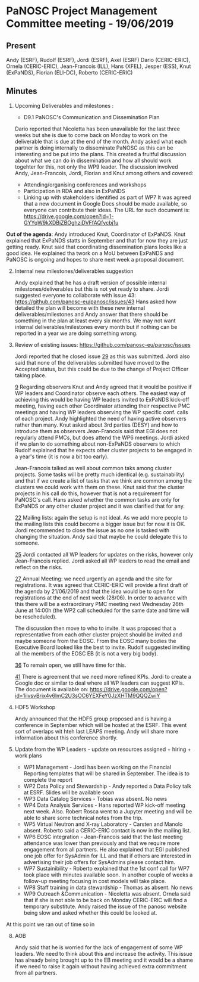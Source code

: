 PaNOSC Project Management Committee meeting - 19/06/2019
========================================================

Present
-------

Andy (ESRF), Rudolf (ESRF), Jordi (ESRF), Axel (ESRF) Dario (CERIC-ERIC), Ornela (CERIC-ERIC), Jean-Francois (ILL), Hans (XFEL),
Jesper (ESS), Knut (ExPaNDS), Florian (ELI-DC), Roberto (CERIC-ERIC)

Minutes
-------

1. Upcoming Deliverables and milestones :

	* D9.1 PaNOSC's Communication and Dissemination Plan

	Dario reported that Nicoletta has been unavailable for the last three weeks but she is due to come back on Monday to work
	on the deliverable that is due at the end of the month.
	Andy asked what each partner is doing internally to disseminate PaNOSC as this can be interesting and be put into the plans.
	This created a fruitful discussion about what we can do in dissemination and how all should work togehter for this, not only
	the WP9 leader. The discussion involved Andy, Jean-Francois, Jordi, Florian and Knut among others and covered:
	  *    Attending/organising conferences and workshops
	  *    Participation in RDA and also in ExPaNDS
	  *    Linking up with stakeholders identified as part of WP7
	It was agreed that a new document in Google Docs should be made available, so everyone can contribute their ideas.
	The URL for such document is: https://drive.google.com/open?id=1-GYYqW9kXDBiZBOghziDVFfAQfycbj1u

**Out of the agenda**: Andy introduced Knut, Coordinator of ExPaNDS.
Knut explained that ExPaNDS statts in September and that for now they are just getting ready. Knut said that coordinating 
dissemination plans looks like a good idea. He explained tha twork on a MoU between ExPaNDS and PaNOSC is ongoing and hopes to share
next week a proposal document.

2. Internal new milestones/deliverables suggestion

	Andy explained that he has a draft version of possible internal milestones/deliverables but this is not yet ready to share.
	Jordi suggested everyone to collaborate with issue 43: https://github.com/panosc-eu/panosc/issues/43
	Hans asked how detailed the plan will become with these new internal deliverables/milestones and Andy answer that there
	should be something in the plan at least every six months. We may not want internal deliverables/milestones every month 
	but if nothing can be reported in a year we are doing something wrong.

3. Review of existing issues: https://github.com/panosc-eu/panosc/issues
	
	Jordi reported that he closed issue [29](https://github.com/panosc-eu/panosc/issues/29) as this was submitted.
	Jordi also said that none of the deliverables submitted have moved to the Accepted status, but this could be due to 
	the change of Project Officer taking place.
	
	[ 9](https://github.com/panosc-eu/panosc/issues/9) Regarding observers Knut and Andy agreed that it would be positive if
	WP leaders and Coordinator observe each others. The easiest way of achieving this would be having WP leaders invited to
	ExPaNDS kick-off meeting, having each other Coordinator attending their respective PMC meetings and having WP leaders 
	observing the WP specific conf. calls of each project.
	Andy highlighted the need of having active observers rather than many.
	Knut asked about 3rd parties (DESY) and how to introduce them as observers
	Jean-Francois said that EGI does not regularly attend PMCs, but does attend the WP6 meetings.
	Jordi asked if we plan to do something about non-ExPaNDS observers to which Rudolf explained that he expects other cluster
	projects to be engaged in a year's time (it is now a bit too early).

	Jean-Francois talked as well about common taks among cluster projects. Some tasks will be pretty much identical 
	(e.g. sustainability) and that if we create a list of tasks that we think are common among the clusters we could work
	with them on these.
	Knut said that the cluster projects in his call do this, however that is not a requirement for PaNOSC's call.
	Hans asked whether the common tasks are only for ExPaNDS or any other cluster project and it was clarified that for any.

	[22](https://github.com/panosc-eu/panosc/issues/22) Mailing lists: again the setup is not ideal. As we add more people
	to the mailing lists this could become a bigger issue but for now it is OK. Jordi recommended to close the issue as 
	no one is tasked with changing the situation. Andy said that maybe he could delegate this to someone.

	[25](https://github.com/panosc-eu/panosc/issues/25) Jordi contacted all WP leaders for updates on the risks, however
	only Jean-Francois replied. Jordi asked all WP leaders to read the email and reflect on the risks.

	[27](https://github.com/panosc-eu/panosc/issues/27) Annual Meeting: we need urgently an agenda and the site for
	registrations. It was agreed that CERIC-ERIC will provide a first draft of the agenda by 21/06/2019 and that the idea
	would be to open for registrations at the end of next week (28/06). In order to advance with this there will be a 
	extraordinary PMC meeting next Wednesday 26th June at 14:00h (the WP2 call scheduled for the same date and time will be
	rescheduled).

	The discussion then move to who to invite. It was proposed that a representative from each other cluster project should
	be invited and maybe someone from the EOSC. From the EOSC many bodies the Executive Board looked like the best to invite.
	Rudolf suggested inviting all the members of the EOSC EB (it is not a very big body).

	[36](https://github.com/panosc-eu/panosc/issues/36) To remain open, we still have time for this.

	[41](https://github.com/panosc-eu/panosc/issues/41) There is agreement that we need more refined KPIs. 
	Jordi to create a Google doc or similar to deal where all WP leaders can suggest KPIs. The document is available on:
	https://drive.google.com/open?id=1iivsvBrix4v6lmC2U3sOC6YEXFeY0JzXHTM9QQQZwiY
	
4. HDF5 Workshop 
	
	Andy announced that the HDF5 group proposed and is having a conference in September which will be hosted at the ESRF.
	This event sort of overlaps wit hteh last LEAPS meeting. Andy will share more information about this conference shortly.

5. Update from the WP Leaders - update on resources assigned + hiring + work plans
	*    WP1 Management - Jordi has been working on the Financial Reporting templates that will be shared in September. The 
	idea is to complete the report
	*    WP2 Data Policy and Stewardship - Andy reported a Data Policy talk at ESRF. Slides will be available soon
	*    WP3 Data Catalog Services - Tobias was absent. No news
	*    WP4 Data Analysis Services - Hans reported WP kick-off meeting next week. Also. Robert Rosca went to a Jupyter
	meeting and will be able to share some technical notes from the trip.
	*    WP5 Virtual Neutron and X-ray Laboratory - Carsten and Manolo absent. Roberto said a CERIC-ERIC contact is now in the
	mailing list.
	*    WP6 EOSC integration - Jean-Francois said that the last meeting attendance was lower than previously and that we
	require more engagement from all partners. He also explained that EGI published one job offer for SysAdmin for ILL and that
	if others are interested in advertising their job offers for SysAdmins please contact him.
	*    WP7 Sustainibility - Roberto explained that the 1st conf call for WP7 took place with minutes available soon. In 
	another couple of weeks a follow-up meeting focusing in cost models will take place.
	*    WP8 Staff training in data stewardship - Thomas as absent. No news
	*    WP9 Outreach &Communication - Nicoletta was absent. Ornela said that if she is not able to be back on Monday 
	CERIC-ERIC will find a temporary substitute.
	Andy raised the issue of the panosc website being slow and asked whether this could be looked at.

At this point we ran out of time so in

8. AOB

	Andy said that he is worried for the lack of engagement of some WP leaders. We need to think about this and increase the 
	activity. This issue has already being brought up to the EB meeting and it would be a shame if we need to raise it again
	without having achieved extra commitment from all partners.
